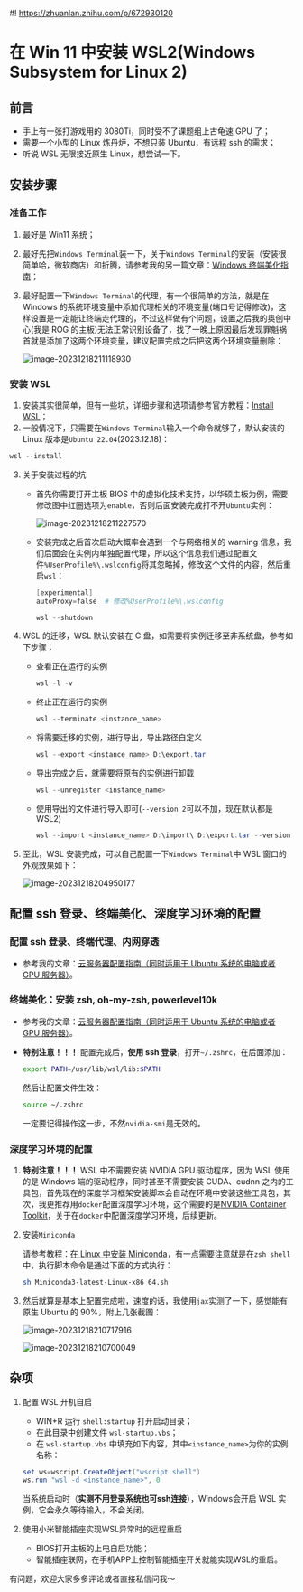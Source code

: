 #! https://zhuanlan.zhihu.com/p/672930120

# 在 Win 11 中安装 WSL2(Windows Subsystem for Linux 2)

## 前言

- 手上有一张打游戏用的 3080Ti，同时受不了课题组上古龟速 GPU 了；
- 需要一个小型的 Linux 炼丹炉，不想只装 Ubuntu，有远程 ssh 的需求；
- 听说 WSL 无限接近原生 Linux，想尝试一下。

## 安装步骤

### 准备工作

1. 最好是 Win11 系统；
2. 最好先把`Windows Terminal`装一下，关于`Windows Terminal`的安装（安装很简单哈，微软商店）和折腾，请参考我的另一篇文章：[Windows 终端美化指南](https://github.com/hjnnjh/My-Tech-Blogs/blob/main/Windows终端美化指南.md)；

3. 最好配置一下`Windows Terminal`的代理，有一个很简单的方法，就是在 Windows 的系统环境变量中添加代理相关的环境变量(端口号记得修改)，这样设置是一定能让终端走代理的，不过这样做有个问题，设置之后我的奥创中心(我是 ROG 的主板)无法正常识别设备了，找了一晚上原因最后发现罪魁祸首就是添加了这两个环境变量，建议配置完成之后把这两个环境变量删除：

   ![image-20231218211118930](https://gitee.com/zephyrushjnnjh/image-repo/raw/master/img/202312182111971.png)

### 安装 WSL

1. 安装其实很简单，但有一些坑，详细步骤和选项请参考官方教程：[Install WSL](https://learn.microsoft.com/en-us/windows/wsl/install)；
2. 一般情况下，只需要在`Windows Terminal`输入一个命令就够了，默认安装的 Linux 版本是`Ubuntu 22.04`(2023.12.18)：

```powershell
wsl --install
```

3. 关于安装过程的坑

   - 首先你需要打开主板 BIOS 中的虚拟化技术支持，以华硕主板为例，需要修改图中红圈选项为`enable`，否则后面安装完成打不开`Ubuntu`实例：

     ![image-20231218211227570](https://gitee.com/zephyrushjnnjh/image-repo/raw/master/img/202312182112599.png)

   - 安装完成之后首次启动大概率会遇到一个与网络相关的 warning 信息，我们后面会在实例内单独配置代理，所以这个信息我们通过配置文件`%UserProfile%\.wslconfig`将其忽略掉，修改这个文件的内容，然后重启`wsl`：

     ```powershell
     [experimental]
     autoProxy=false  # 修改%UserProfile%\.wslconfig
     ```

     ```powershell
     wsl --shutdown
     ```

4. WSL 的迁移，WSL 默认安装在 C 盘，如需要将实例迁移至非系统盘，参考如下步骤：

   - 查看正在运行的实例

     ```powershell
     wsl -l -v
     ```

   - 终止正在运行的实例

     ```powershell
     wsl --terminate <instance_name>
     ```

   - 将需要迁移的实例，进行导出，导出路径自定义

     ```powershell
     wsl --export <instance_name> D:\export.tar
     ```

   - 导出完成之后，就需要将原有的实例进行卸载

     ```powershell
     wsl --unregister <instance_name>
     ```

   - 使用导出的文件进行导入即可(`--version 2`可以不加，现在默认都是 WSL2)

     ```powershell
     wsl --import <instance_name> D:\import\ D:\export.tar --version 2
     ```

5. 至此，WSL 安装完成，可以自己配置一下`Windows Terminal`中 WSL 窗口的外观效果如下：

   ![image-20231218204950177](https://gitee.com/zephyrushjnnjh/image-repo/raw/master/img/202312182049202.png)

## 配置 ssh 登录、终端美化、深度学习环境的配置

### 配置 ssh 登录、终端代理、内网穿透

- 参考我的文章：[云服务器配置指南（同时适用于 Ubuntu 系统的电脑或者 GPU 服务器）](https://zhuanlan.zhihu.com/p/672920221)。

### 终端美化：安装 zsh, oh-my-zsh, powerlevel10k

- 参考我的文章：[云服务器配置指南（同时适用于 Ubuntu 系统的电脑或者 GPU 服务器）](https://zhuanlan.zhihu.com/p/672920221)。

- **特别注意！！！** 配置完成后，**使用 ssh 登录**，打开`~/.zshrc`，在后面添加：

  ```bash
  export PATH=/usr/lib/wsl/lib:$PATH
  ```

  然后让配置文件生效：

  ```bash
  source ~/.zshrc
  ```

  一定要记得操作这一步，不然`nvidia-smi`是无效的。

### 深度学习环境的配置

1. **特别注意！！！** WSL 中不需要安装 NVIDIA GPU 驱动程序，因为 WSL 使用的是 Windows 端的驱动程序，同时甚至不需要安装 CUDA、cudnn 之内的工具包，首先现在的深度学习框架安装脚本会自动在环境中安装这些工具包，其次，我更推荐用`docker`配置深度学习环境，这个需要的是[NVIDIA Container Toolkit](https://docs.nvidia.com/datacenter/cloud-native/container-toolkit/install-guide.html)，关于在`docker`中配置深度学习环境，后续更新。

2. 安装`Miniconda`

   请参考教程：[在 Linux 中安装 Miniconda](https://docs.conda.io/projects/conda/en/latest/user-guide/install/linux.html)，有一点需要注意就是在`zsh shell`中，执行脚本命令是通过下面的方式执行：

   ```bash
   sh Miniconda3-latest-Linux-x86_64.sh
   ```

3. 然后就算是基本上配置完成啦，速度的话，我使用`jax`实测了一下，感觉能有原生 Ubuntu 的 90%，附上几张截图：

   ![image-20231218210717916](https://gitee.com/zephyrushjnnjh/image-repo/raw/master/img/202312182107951.png)

   ![image-20231218210700049](https://gitee.com/zephyrushjnnjh/image-repo/raw/master/img/202312182107078.png)

## 杂项

1. 配置 WSL 开机自启

   - WIN+R 运行 `shell:startup` 打开启动目录；
   - 在此目录中创建文件 `wsl-startup.vbs`；
   - 在 `wsl-startup.vbs` 中填充如下内容，其中`<instance_name>`为你的实例名称：

    ```powershell
    set ws=wscript.CreateObject("wscript.shell")
    ws.run "wsl -d <instance_name>", 0
    ```
    当系统启动时（**实测不用登录系统也可ssh连接**），Windows会开启 WSL 实例，它会永久等待输入，不会关闭。

2. 使用小米智能插座实现WSL异常时的远程重启

    - BIOS打开主板的上电自启功能；
    - 智能插座联网，在手机APP上控制智能插座开关就能实现WSL的重启。

有问题，欢迎大家多多评论或者直接私信问我～
